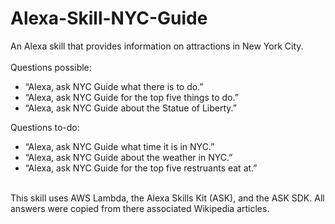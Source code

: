 # Alexa-Skill-NYC-Guide

An Alexa skill that provides information on attractions in New York City.
<br><br>
Questions possible:
<ul>
  <li>“Alexa, ask NYC Guide what there is to do.”</li>
  <li>“Alexa, ask NYC Guide for the top five things to do.”</li>
  <li>“Alexa, ask NYC Guide about the Statue of Liberty.”</li>
</ul>
Questions to-do:
<ul>
  <li>“Alexa, ask NYC Guide what time it is in NYC.”</li>
  <li>“Alexa, ask NYC Guide about the weather in NYC.”</li>
  <li>“Alexa, ask NYC Guide for the top five restruants eat at.”</li>
</ul>
<br>
This skill uses AWS Lambda, the Alexa Skills Kit (ASK), and the ASK SDK. All answers were copied from there associated Wikipedia articles.
